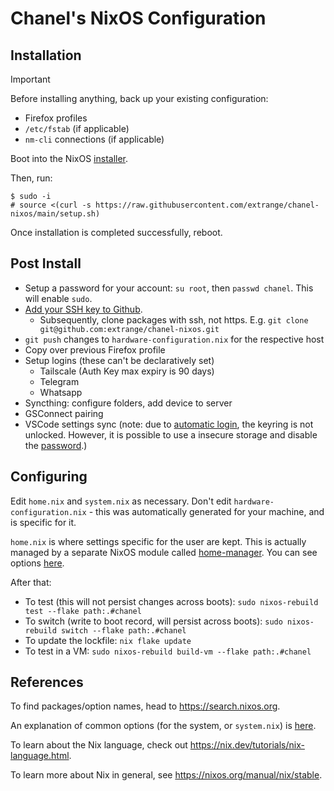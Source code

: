 # Chanel's NixOS Configuration

## Installation

> [!IMPORTANT]
> Before installing anything, back up your existing configuration:
>
> - Firefox profiles
> - `/etc/fstab` (if applicable)
> - `nm-cli` connections (if applicable)

Boot into the NixOS [installer].

Then, run:

```text
$ sudo -i
# source <(curl -s https://raw.githubusercontent.com/extrange/chanel-nixos/main/setup.sh)
```

Once installation is completed successfully, reboot.

## Post Install

- Setup a password for your account: `su root`, then `passwd chanel`. This will enable `sudo`.
- [Add your SSH key to Github][ssh-key].
  - Subsequently, clone packages with ssh, not https. E.g. `git clone git@github.com:extrange/chanel-nixos.git`
- `git push` changes to `hardware-configuration.nix` for the respective host
- Copy over previous Firefox profile
- Setup logins (these can't be declaratively set)
  - Tailscale (Auth Key max expiry is 90 days)
  - Telegram
  - Whatsapp
- Syncthing: configure folders, add device to server
- GSConnect pairing
- VSCode settings sync (note: due to [automatic login], the keyring is not unlocked. However, it is possible to use a insecure storage and disable the [password].)

## Configuring

Edit `home.nix` and `system.nix` as necessary. Don't edit `hardware-configuration.nix` - this was automatically generated for your machine, and is specific for it.

`home.nix` is where settings specific for the user are kept. This is actually managed by a separate NixOS module called [home-manager]. You can see options [here][home-manager-options].

After that:

- To test (this will not persist changes across boots): `sudo nixos-rebuild test --flake path:.#chanel`
- To switch (write to boot record, will persist across boots): `sudo nixos-rebuild switch --flake path:.#chanel`
- To update the lockfile: `nix flake update`
- To test in a VM: `sudo nixos-rebuild build-vm --flake path:.#chanel`

## References

To find packages/option names, head to <https://search.nixos.org>.

An explanation of common options (for the system, or `system.nix`) is [here][nixos-config].

To learn about the Nix language, check out <https://nix.dev/tutorials/nix-language.html>.

To learn more about Nix in general, see <https://nixos.org/manual/nix/stable>.

[ssh-key]: https://docs.github.com/en/authentication/connecting-to-github-with-ssh/adding-a-new-ssh-key-to-your-github-account
[installer]: https://channels.nixos.org/nixos-23.11/latest-nixos-minimal-x86_64-linux.iso
[automatic login]: https://askubuntu.com/questions/1352398/asking-for-password-when-i-open-vscode-for-the-first-time
[password]: https://askubuntu.com/questions/24770/gnome-keyring-keeps-asking-for-a-password-that-doesnt-exist/24773#24773
[nixos-config]: https://nixos.org/manual/nixos/stable/#ch-configuration
[home-manager]: https://nix-community.github.io/home-manager/
[home-manager-options]: https://nix-community.github.io/home-manager/options.xhtml